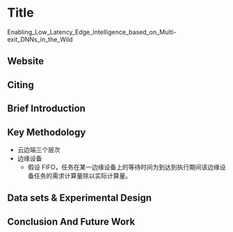 # Title

Enabling_Low_Latency_Edge_Intelligence_based_on_Multi-exit_DNNs_in_the_Wild

## Website
<!-- 网址，有DOI的建议用DOI地址-->

## Citing

<!-- 引用格式，建议使用latex格式-->

## Brief Introduction

<!-- 通过三五句话描述这篇文章，包括 1. 论文的应用场景；2. 论文克服已有方法的局限性；3. 论文主要的技术手段； 4. 论文的预期结果 -->

## Key Methodology
- 云边端三个层次
- 边缘设备
    - 假设 FIFO，任务在某一边缘设备上的等待时间为到达到执行期间该边缘设备任务的需求计算量除以实际计算量。

<!-- 分点写，论述论文中主要技术手段的实施过程 -->


## Data sets & Experimental Design

<!-- 撰写实验环境的设置，实验的对象，实验的比较方面，以及实验的结果（不要列举数据，要概括谈） -->


## Conclusion And Future Work

<!-- 作者或者阅读者对本文工作的总结，以及未来可能的改进方向 -->
